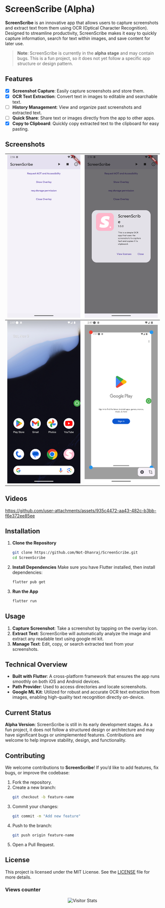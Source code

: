 # ScreenScribe (Alpha)

**ScreenScribe** is an innovative app that allows users to capture screenshots and extract text from them using OCR (Optical Character Recognition). Designed to streamline productivity, ScreenScribe makes it easy to quickly capture information, search for text within images, and save content for later use. 

> **Note**: ScreenScribe is currently in the **alpha stage** and may contain bugs. This is a fun project, so it does not yet follow a specific app structure or design pattern.

## Features

- [x] **Screenshot Capture**: Easily capture screenshots and store them.
- [x] **OCR Text Extraction**: Convert text in images to editable and searchable text.
- [ ] **History Management**: View and organize past screenshots and extracted text.
- [ ] **Quick Share**: Share text or images directly from the app to other apps.
- [x] **Copy to Clipboard**: Quickly copy extracted text to the clipboard for easy pasting.

## Screenshots

| ![Photo 1](https://raw.githubusercontent.com/Not-Dhanraj/ScreenScribe/refs/heads/main/showcase/Screenshot_1731144377.png) | ![Photo 2](https://raw.githubusercontent.com/Not-Dhanraj/ScreenScribe/refs/heads/main/showcase/Screenshot_1731144389.png) |
|---------------------------------------------|---------------------------------------------|
| ![Photo 3](https://raw.githubusercontent.com/Not-Dhanraj/ScreenScribe/refs/heads/main/showcase/Screenshot_1731144453.png) | ![Photo 4](https://raw.githubusercontent.com/Not-Dhanraj/ScreenScribe/refs/heads/main/showcase/Screenshot_1731144437.png) |

## Videos

https://github.com/user-attachments/assets/935c4472-aa43-482c-b3bb-f6e372ee85ee



## Installation

1. **Clone the Repository**
   ```bash
   git clone https://github.com/Not-Dhanraj/ScreenScribe.git
   cd ScreenScribe
   ```

2. **Install Dependencies**
   Make sure you have Flutter installed, then install dependencies:
   ```bash
   flutter pub get
   ```

3. **Run the App**
   ```bash
   flutter run
   ```

## Usage

1. **Capture Screenshot**: Take a screenshot by tapping on the overlay icon.
2. **Extract Text**: ScreenScribe will automatically analyze the image and extract any readable text using google ml kit.
3. **Manage Text**: Edit, copy, or search extracted text from your screenshots.

## Technical Overview

- **Built with Flutter**: A cross-platform framework that ensures the app runs smoothly on both iOS and Android devices.
- **Path Provider**: Used to access directories and locate screenshots.
- **Google ML Kit**: Utilized for robust and accurate OCR text extraction from images, enabling high-quality text recognition directly on-device.


## Current Status

**Alpha Version**: ScreenScribe is still in its early development stages. As a fun project, it does not follow a structured design or architecture and may have significant bugs or unimplemented features. Contributions are welcome to help improve stability, design, and functionality.

## Contributing

We welcome contributions to **ScreenScribe**! If you’d like to add features, fix bugs, or improve the codebase:

1. Fork the repository.
2. Create a new branch:
   ```bash
   git checkout -b feature-name
   ```
3. Commit your changes:
   ```bash
   git commit -m "Add new feature"
   ```
4. Push to the branch:
   ```bash
   git push origin feature-name
   ```
5. Open a Pull Request.

## License

This project is licensed under the MIT License. See the [LICENSE](LICENSE) file for more details.
   
    
### Views counter
<div align="center">
        <img alt="Visitor Stats" 
            src="https://widgetbite.com/stats/not-dhanraj"/>  
    </div>


<!-- ## Contact

For any questions or suggestions, please reach out:

- **Email**: yourname@email.com
- **GitHub**: [username](https://github.com/username) -->
